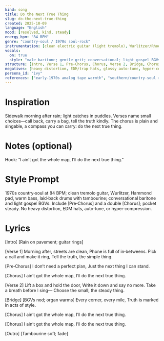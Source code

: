```yaml
---
kind: song
title: Do the Next True Thing
slug: do-the-next-true-thing
created: 2025-10-09
language: "English"
mood: [resolved, kind, steady]
energy_bpm: "84 BPM"
genre: "country‑soul / 1970s soul‑rock"
instrumentation: [clean electric guitar (light tremolo), Wurlitzer/Rhodes, Hammond organ pad, warm electric bass, laid‑back drums, tambourine]
vocals:
  on: true
  style: "male baritone; gentle grit; conversational; light gospel BGVs"
structure: [Intro, Verse 1, Pre‑Chorus, Chorus, Verse 2, Bridge, Chorus, Chorus, Outro]
negatives: [heavy distortion, EDM/trap hats, glossy auto‑tune, hyper‑compression]
persona_id: "ivy"
references: ["early‑1970s analog tape warmth", "southern/country‑soul rhythm section", "soul ballad arrangements"]
---
```


# Inspiration
Sidewalk morning after rain; light catches in puddles. Verses name small choices—call back, carry a bag, tell the truth kindly. The chorus is plain and singable, a compass you can carry: do the next true thing.

# Notes (optional)
Hook: “I ain’t got the whole map, I’ll do the next true thing.”

# Style Prompt
1970s country‑soul at 84 BPM; clean tremolo guitar, Wurlitzer, Hammond pad, warm bass, laid‑back drums with tambourine; conversational baritone and light gospel BGVs. Include [Pre‑Chorus] and a double [Chorus]; pocket steady. No heavy distortion, EDM hats, auto‑tune, or hyper‑compression.

# Lyrics
[Intro]
[Rain on pavement; guitar rings]

[Verse 1]
Morning after, streets are clean,
Phone is full of in‑betweens.
Pick a call and make it ring,
Tell the truth, the simple thing.

[Pre‑Chorus]
I don’t need a perfect plan,
Just the next thing I can stand.

[Chorus]
I ain’t got the whole map,
I’ll do the next true thing.

[Verse 2]
Lift a box and hold the door,
Write it down and say no more.
Take a breath before I sing—
Choose the small, the steady thing.

[Bridge]
[BGVs nod; organ warms]
Every corner, every mile,
Truth is marked in acts of style.

[Chorus]
I ain’t got the whole map,
I’ll do the next true thing.

[Chorus]
I ain’t got the whole map,
I’ll do the next true thing.

[Outro]
[Tambourine soft; fade]


